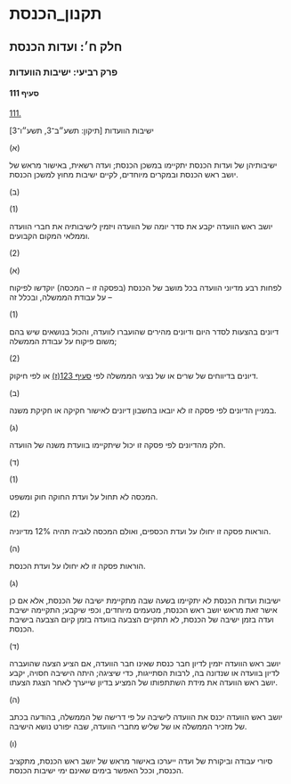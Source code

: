 # תקנון_הכנסת

## חלק ח׳: ועדות הכנסת

### פרק רביעי: ישיבות הוועדות

#### סעיף 111

[111.](https://he.wikisource.org/wiki/תקנון_הכנסת#s_yp_111)

ישיבות הוועדות [תיקון: תשע״ב־3, תשע״ו־3]

(א)

ישיבותיהן
של ועדות הכנסת יתקיימו במשכן הכנסת; ועדה רשאית, באישור מראש של יושב ראש
הכנסת ובמקרים מיוחדים, לקיים ישיבות מחוץ למשכן הכנסת.

(ב)

(1)

יושב ראש הוועדה יקבע את סדר יומה של הוועדה ויזמין לישיבותיה את חברי הוועדה וממלאי המקום הקבועים.

(2)

(א)

לפחות רבע מדיוני הוועדה בכל מושב של הכנסת (בפסקה זו – המכסה) יוקדשו לפיקוח על עבודת הממשלה, ובכלל זה –

(1)

דיונים בהצעות לסדר היום ודיונים מהירים שהועברו לוועדה, והכול בנושאים שיש בהם משום פיקוח על עבודת הממשלה;

(2)

דיונים בדיווחים של שרים או של נציגי הממשלה לפי [סעיף 123(ז)](https://he.wikisource.org/wiki/תקנון_הכנסת#s_yp_123) או לפי חיקוק.

(ב)

במניין הדיונים לפי פסקה זו לא יובאו בחשבון דיונים לאישור חקיקה או חקיקת משנה.

(ג)

חלק מהדיונים לפי פסקה זו יכול שיתקיימו בוועדת משנה של הוועדה.

(ד)

(1)

המכסה לא תחול על ועדת החוקה חוק ומשפט.

(2)

הוראות פסקה זו יחולו על ועדת הכספים, ואולם המכסה לגביה תהיה 12% מדיוניה.

(ה)

הוראות פסקה זו לא יחולו על ועדת הכנסת.

(ג)

ישיבות
ועדות הכנסת לא יתקיימו בשעה שבה מתקיימת ישיבה של הכנסת, אלא אם כן אישר
זאת מראש יושב ראש הכנסת, מטעמים מיוחדים, וכפי שיקבע; התקיימה ישיבת ועדה
בזמן ישיבה של הכנסת, לא תתקיים הצבעה בוועדה בזמן קיום הצבעה בישיבת
הכנסת.

(ד)

יושב ראש
הוועדה יזמין לדיון חבר כנסת שאינו חבר הוועדה, אם הציע הצעה שהועברה לדיון
בוועדה או שנדונה בה, לרבות הסתייגות, כדי שיציגה; היתה הישיבה חסויה,
יקבע יושב ראש הוועדה את מידת השתתפותו של המציע בדיון שייערך לאחר הצגת
הצעתו.

(ה)

יושב ראש
הוועדה יכנס את הוועדה לישיבה על פי דרישה של הממשלה, בהודעה בכתב של מזכיר
הממשלה או של שליש מחברי הוועדה, שבה יפורט נושא הישיבה.

(ו)

סיורי עבודה וביקורת של ועדה ייערכו באישור מראש של יושב ראש הכנסת, מתקציב הכנסת, וככל האפשר בימים שאינם ימי ישיבות הכנסת.